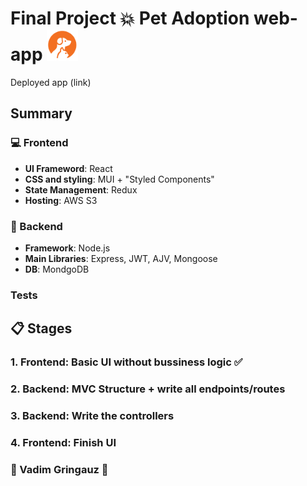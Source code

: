 # Final Project :collision: Pet Adoption web-app <img src='./logo.png' width=50px />
Deployed app (link)
## Summary
### :computer: Frontend
 * **UI Frameword**: React
 * **CSS and styling**: MUI + "Styled Components"
 * **State Management**: Redux
 * **Hosting**: AWS S3
### :file_folder: Backend
* **Framework**: Node.js
* **Main Libraries**: Express, JWT, AJV, Mongoose
* **DB**: MondgoDB
### Tests

## :clipboard: Stages
### 1. **Frontend**: Basic UI without bussiness logic :white_check_mark:
### 2. **Backend**: MVC Structure + write all endpoints/routes
### 3. **Backend**: Write the controllers
### 4. **Frontend**: Finish UI



### :basketball: Vadim Gringauz :basketball:
